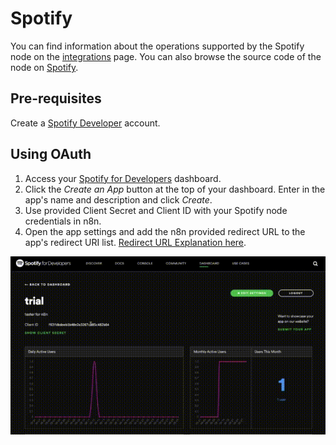 # Spotify

You can find information about the operations supported by the Spotify node on the [integrations](https://n8n.io/integrations/n8n-nodes-base.spotify) page. You can also browse the source code of the node on [Spotify](https://github.com/n8n-io/n8n/blob/master/packages/nodes-base/nodes/Spotify).


## Pre-requisites

Create a [Spotify Developer](https://developer.spotify.com/dashboard/login) account.

## Using OAuth

1. Access your [Spotify for Developers](https://developer.spotify.com/dashboard/login) dashboard.
2. Click the *Create an App* button at the top of your dashboard. Enter in the app's name and description and click *Create*.
3. Use provided Client Secret and Client ID with your Spotify node credentials in n8n.
4. Open the app settings and add the n8n provided redirect URL to the app's redirect URI list. [Redirect URL Explanation here](../README.md).

![The Spotify App Dashboard](./dashboard.gif)
